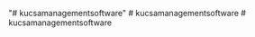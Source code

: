 "# kucsamanagementsoftware" 
#   k u c s a m a n a g e m e n t s o f t w a r e  
 #   k u c s a m a n a g e m e n t s o f t w a r e  
 